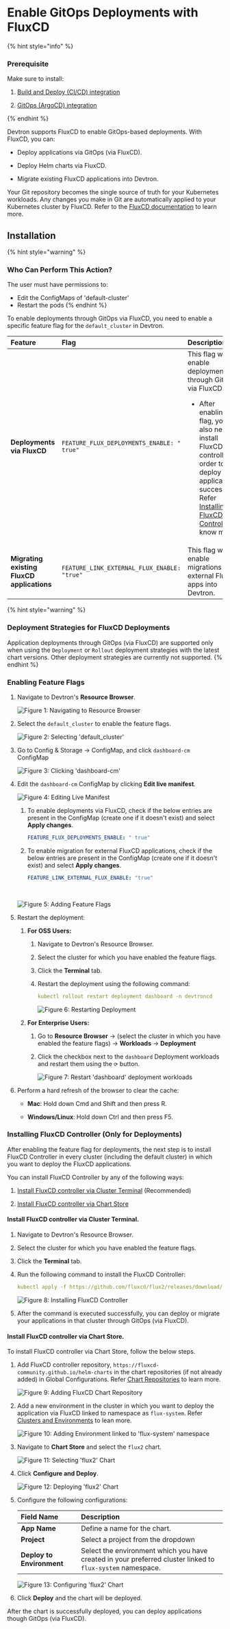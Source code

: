 # Enable GitOps Deployments with FluxCD
 
{% hint style="info" %} 
### Prerequisite

Make sure to install:

1. [Build and Deploy (CI/CD) integration](../integrations/build-and-deploy-ci-cd.md)

2. [GitOps (ArgoCD) integration](../integrations/argocd.md)

{% endhint %}

Devtron supports FluxCD to enable GitOps-based deployments. With FluxCD, you can:

* Deploy applications via GitOps (via FluxCD).

* Deploy Helm charts via FluxCD.

* Migrate existing FluxCD applications into Devtron.

Your Git repository becomes the single source of truth for your Kubernetes workloads. Any changes you make in Git are automatically applied to your Kubernetes cluster by FluxCD. Refer to the [FluxCD documentation](https://fluxcd.io/flux/) to learn more.


## Installation

{% hint style="warning" %}
### Who Can Perform This Action?
The user must have permissions to:
  * Edit the ConfigMaps of 'default-cluster'
  * Restart the pods
{% endhint %}

To enable deployments through GitOps via FluxCD, you need to enable a specific feature flag for the `default_cluster` in Devtron.

 |Feature|Flag|Description|
 |:---|:---|:---|
 |**Deployments via FluxCD**|`FEATURE_FLUX_DEPLOYMENTS_ENABLE: " true"`|This flag will enable deployments through GitOps via FluxCD.<ul><li> After enabling this flag, you also need to install FluxCD controller in order to deploy applications successfully. Refer [Installing FluxCD Controller](#installing-fluxcd-controller-only-for-deployments) to know more.</li></ul>|
 |**Migrating existing FluxCD applications**|`FEATURE_LINK_EXTERNAL_FLUX_ENABLE: "true"`|This flag will enable migrations for external FluxCD apps into Devtron.|

 {% hint style="warning" %}
 ### Deployment Strategies for FluxCD Deployments

 Application deployments through GitOps (via FluxCD) are supported only when using the `Deployment` or `Rollout` deployment strategies with the latest chart versions. Other deployment strategies are currently not supported. 
 {% endhint %}

### Enabling Feature Flags

1. Navigate to Devtron's **Resource Browser**.

      ![Figure 1: Navigating to Resource Browser](https://devtron-public-asset.s3.us-east-2.amazonaws.com/images/creating-application/fluxcd/fluxcd-resource-browser.jpg)

2. Select the `default_cluster` to enable the feature flags.
     
      ![Figure 2: Selecting 'default_cluster'](https://devtron-public-asset.s3.us-east-2.amazonaws.com/images/creating-application/fluxcd/fluxcd-select-cluster.jpg)

3. Go to Config & Storage → ConfigMap, and click `dashboard-cm` ConfigMap

      ![Figure 3: Clicking 'dashboard-cm'](https://devtron-public-asset.s3.us-east-2.amazonaws.com/images/creating-application/fluxcd/fluxcd-select-dashboard-cm.jpg)

4. Edit the `dashboard-cm` ConfigMap by clicking **Edit live manifest**.

      ![Figure 4: Editing Live Manifest](https://devtron-public-asset.s3.us-east-2.amazonaws.com/images/creating-application/fluxcd/fluxcd-edit-live-manifest.jpg)
      1. To enable deployments via FluxCD, check if the below entries are present in the ConfigMap (create one if it doesn't exist) and select **Apply changes**.<br>

            ```yaml
            FEATURE_FLUX_DEPLOYMENTS_ENABLE: " true"
            ```

      2. To enable migration for external FluxCD applications, check if the below entries are present in the ConfigMap (create one if it doesn't exist) and select **Apply changes**.<br>

            ```yaml
            FEATURE_LINK_EXTERNAL_FLUX_ENABLE: "true"
            ```
      
      <br>

      ![Figure 5: Adding Feature Flags](https://devtron-public-asset.s3.us-east-2.amazonaws.com/images/creating-application/fluxcd/fluxcd-add-flags.jpg)

5. Restart the deployment: 
      1. **For OSS Users:**
          1. Navigate to Devtron's Resource Browser.

          2. Select the cluster for which you have enabled the feature flags.

          3. Click the **Terminal** tab.
          
          4. Restart the deployment using the following command:  

               ```yaml
               kubectl rollout restart deployment dashboard -n devtroncd 
               ```

               ![Figure 6: Restarting Deployment](https://devtron-public-asset.s3.us-east-2.amazonaws.com/images/creating-application/fluxcd/fluxcd-restart-deployment.gif)
      2. **For Enterprise Users:**
           1. Go to **Resource Browser** → (select the cluster in which you have enabled the feature flags) → **Workloads** → **Deployment**

           2. Click the checkbox next to the `dashboard` Deployment workloads and restart them using the `⟳` button.

                ![Figure 7: Restart 'dashboard' deployment workloads](https://devtron-public-asset.s3.us-east-2.amazonaws.com/images/kubernetes-resource-browser/devtron-intelligence/restart-deployments.jpg)

6. Perform a hard refresh of the browser to clear the cache:

      * **Mac**: Hold down Cmd and Shift and then press R.

      * **Windows/Linux**: Hold down Ctrl and then press F5.

### Installing FluxCD Controller (Only for Deployments)

After enabling the feature flag for deployments, the next step is to install FluxCD Controller in every cluster (including the default cluster) in which you want to deploy the FluxCD applications. 

You can install FluxCD Controller by any of the following ways:

 1. [Install FluxCD controller via Cluster Terminal](#install-fluxcd-controller-via-cluster-terminal) (Recommended)

 2. [Install FluxCD controller via Chart Store](#install-fluxcd-controller-via-chart-store)


#### Install FluxCD controller via Cluster Terminal.

1. Navigate to Devtron's Resource Browser.

2. Select the cluster for which you have enabled the feature flags.

3. Click the **Terminal** tab.

4. Run the following command to install the FluxCD Controller:

      ```yaml
      kubectl apply -f https://github.com/fluxcd/flux2/releases/download/v0.35.0/install.yaml
      ```

      ![Figure 8: Installing FluxCD Controller](https://devtron-public-asset.s3.us-east-2.amazonaws.com/images/creating-application/fluxcd/fluxcd-install-controller.gif)

5. After the command is executed successfully, you can deploy or migrate your applications in that cluster through GitOps (via FluxCD).

#### Install FluxCD controller via Chart Store.

To install FluxCD controller via Chart Store, follow the below steps.

 1. Add FluxCD controller repository, `https://fluxcd-community.github.io/helm-charts` in the chart repositories (if not already added) in Global Configurations. Refer [Chart Repositories](../global-configurations/chart-repo.md#add-chart-repository) to learn more.

       ![Figure 9: Adding FluxCD Chart Repository](https://devtron-public-asset.s3.us-east-2.amazonaws.com/images/creating-application/fluxcd/fluxcd-add-chart-repo.gif) 

 2. Add a new environment in the cluster in which you want to deploy the application via FluxCD linked to namespace as `flux-system`. Refer [Clusters and Environments](../global-configurations/cluster-and-environments.md#add-environment-to-a-cluster) to lean more.

       ![Figure 10: Adding Environment linked to 'flux-system' namespace](https://devtron-public-asset.s3.us-east-2.amazonaws.com/images/creating-application/fluxcd/fluxcd-add-env.gif) 

 3. Navigate to **Chart Store** and select the `flux2` chart.

       ![Figure 11: Selecting 'flux2' Chart](https://devtron-public-asset.s3.us-east-2.amazonaws.com/images/creating-application/fluxcd/fluxcd-flux2.jpg) 

 4. Click **Configure and Deploy**.

       ![Figure 12: Deploying 'flux2' Chart](https://devtron-public-asset.s3.us-east-2.amazonaws.com/images/creating-application/fluxcd/fluxcd-deploy-chart.jpg) 

 5. Configure the following configurations:

       |Field Name|Description|
       |:---|:---|
       |**App Name**|Define a name for the chart.|
       |**Project**|Select a project from the dropdown|
       |**Deploy to Environment**|Select the environment which you have created in your preferred cluster linked to `flux-system` namespace.|

       ![Figure 13: Configuring 'flux2' Chart](https://devtron-public-asset.s3.us-east-2.amazonaws.com/images/creating-application/fluxcd/fluxcd-chart-config.jpg)  

 6. Click **Deploy** and the chart will be deployed.

After the chart is successfully deployed, you can deploy applications though GitOps (via FluxCD).